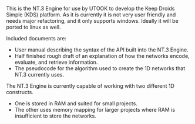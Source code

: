 This is the NT.3 Engine for use by UTOOK to develop the Keep Droids Simple (KDS) platform.
As it is currently it is not very user friendly and needs major refactoring, and it only supports windows. Ideally it will be ported to linux as well.


Included documents are:
 - User manual describing the syntax of the API built into the NT.3 Engine.
 - Half finished rough draft of an explanation of how the networks encode, evaluate, and retrieve information.
 - The pseudocode for the algorithm used to create the 1D networks that NT.3 currently uses. 



The NT.3 Engine is currently capable of working with two different 1D constructs.
 - One is stored in RAM and suited for small projects.
 - The other uses memory mapping for larger projects where RAM is insufficient to store the networks. 

